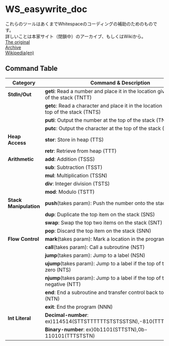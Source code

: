 # WS_easywrite_doc
これらのツールはあくまでWhitespaceのコーディングの補助のためのものです。<br>
詳しいことは本家サイト（閉鎖中）のアーカイブ、もしくはWikiから。<br>
[The original](http://compsoc.dur.ac.uk/whitespace/tutorial.php)<br>[Archive](https://web.archive.org/web/20150618184706/http://compsoc.dur.ac.uk/whitespace/tutorial.php)<br>
[Wikipedia(en)](http://compsoc.dur.ac.uk/whitespace/tutorial.php](https://en.wikipedia.org/wiki/Whitespace_(programming_language)))
## Command Table
| Category | Command & Description |
|----------|----------------------|
| **StdIn/Out** | **geti**: Read a number and place it in the location given by the top of the stack (TNTT) |
| | **getc**: Read a character and place it in the location given by the top of the stack (TNTS) |
| | **puti**: Output the number at the top of the stack (TNST) |
| | **putc**: Output the character at the top of the stack (TNSS) |
| **Heap Access** | **stor**: Store in heap (TTS) |
| | **retr**: Retrieve from heap (TTT) |
| **Arithmetic** | **add**: Addition (TSSS) |
| | **sub**: Subtraction (TSST) |
| | **mul**: Multiplication (TSSN) |
| | **div**: Integer division (TSTS) |
| | **mod**: Modulo (TSTT) |
| **Stack Manipulation** | **push**(takes param): Push the number onto the stack (SS) |
| | **dup**: Duplicate the top item on the stack (SNS) |
| | **swap**: Swap the top two items on the stack (SNT) |
| | **pop**: Discard the top item on the stack (SNN) |
| **Flow Control** | **mark**(takes param): Mark a location in the program (NSS) |
| | **call**(takes param): Call a subroutine (NST) |
| | **jump**(takes param): Jump to a label (NSN) |
| | **ujump**(takes param): Jump to a label if the top of the stack is zero (NTS) |
| | **njump**(takes param): Jump to a label if the top of the stack is negative (NTT) |
| | **end**: End a subroutine and transfer control back to the caller (NTN) |
| | **exit**: End the program (NNN) |
| **Int Literal** | **Decimal-number**: ex)114514(STTSTTTTTTSTSTSSTSN),-810(TTTSSTSTSTSN)|
||**Binary-number**: ex)0b1101(STTSTN),0b-110101(TTTSTSTN)|

